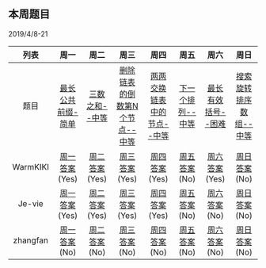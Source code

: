 ## 本周题目 
2019/4/8-21     

|列表|周一	    |周二	    |周三	    |周四	    |周五	    |周六	    |周日	    |
|:-:  |:-:        |:-:         |:-:         |:-:          |:-:         |:-:     |:-:         |
|题目 | [最长公共前缀-简单](https://leetcode-cn.com/problems/longest-common-prefix/)    |[三数之和--中等](https://leetcode-cn.com/problems/3sum/)       |[删除链表的倒数第N个节点--中等](https://leetcode-cn.com/problems/remove-nth-node-from-end-of-list)       |[两两交换链表中的节点--中等](https://leetcode-cn.com/problems/swap-nodes-in-pairs)       |[下一个排列--中等](https://leetcode-cn.com/problems/next-permutation)       |[最长有效括号--困难](https://leetcode-cn.com/problems/longest-valid-parentheses)       |[搜索旋转排序数组--中等](https://leetcode-cn.com/problems/search-in-rotated-sorted-array)|
|WarmKIKI|  [周一答案](https://leetcode-cn.com/submissions/detail/17624718/)(Yes)    |[周二答案](https://leetcode-cn.com/submissions/detail/17638680/)(Yes)   |[周三答案](https://leetcode-cn.com/submissions/detail/18648992/)(Yes)|    [周四答案](https://leetcode-cn.com/submissions/detail/18656866/)(Yes)    |[周五答案]()(No)   |[周六答案](https://leetcode-cn.com/submissions/detail/18673711/)(Yes)   |[周日答案]()(No)|
|Je-vie|  [周一答案](https://leetcode-cn.com/submissions/detail/17574709/)(Yes)    |[周二答案](https://leetcode-cn.com/submissions/detail/17648418/)(Yes)   |[周三答案](https://leetcode-cn.com/submissions/detail/17653778/)(Yes)|    [周四答案](https://leetcode-cn.com/submissions/detail/18727510/)(Yes)    |[周五答案]()(No)   |[周六答案]()(No)   |[周日答案]()(No)|
|zhangfan|  [周一答案]()(No)    |[周二答案]()(No)   |[周三答案]()(No)|    [周四答案]()(No)    |[周五答案]()(No)   |[周六答案]()(No)   |[周日答案]()(No)|
